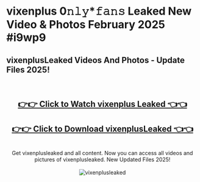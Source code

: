 # vixenplus 0𝚗𝚕𝚢*𝚏𝚊𝚗𝚜 Leaked New Video & Photos February 2025 #i9wp9

<h2>vixenplusLeaked Videos And Photos - Update Files 2025!</h2>
<br>
<div align="center">
<h2><a href="https://mediaupload.pro?title=vixenplus&ref=11F" rel="nofollow">👉👉 Click to Watch vixenplus Leaked 👈👈</a></h2>
<h2><a href="https://mediaupload.pro?title=vixenplus&ref=11F" rel="nofollow">👉👉 Click to Download vixenplusLeaked 👈👈</a></h2>
<br>
Get vixenplusleaked and all content. Now you can access all videos and pictures of vixenplusleaked. New Updated Files 2025!
<br>
<br>
<a href="https://mediaupload.pro?title=vixenplus&ref=11F" rel="nofollow" data-target="animated-image.originalLink"><img src="https://i.ibb.co/Gkj2r4b/banner.png" alt="vixenplusleaked" style="max-width: 100%; display: inline-block;" data-target="animated-image.originalImage"></a>
</div>
<br>

